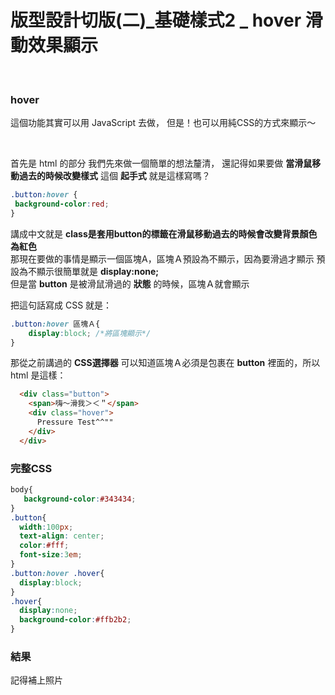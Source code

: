 # 版型設計切版(二)_基礎樣式2 _ hover 滑動效果顯示

​	

### hover

這個功能其實可以用 JavaScript 去做，
但是！也可以用純CSS的方式來顯示～

​	

首先是 html 的部分
我們先來做一個簡單的想法釐清，
還記得如果要做 **當滑鼠移動過去的時候改變樣式** 這個 **起手式** 就是這樣寫嗎？

```css
.button:hover {
 background-color:red;
}
```

講成中文就是 **class是套用button的標籤在滑鼠移動過去的時候會改變背景顏色為紅色**	
那現在要做的事情是顯示一個區塊A，區塊Ａ預設為不顯示，因為要滑過才顯示	
預設為不顯示很簡單就是 **display:none;**	
但是當 **button** 是被滑鼠滑過的 **狀態** 的時候，區塊Ａ就會顯示	

把這句話寫成 CSS 就是：

```css
.button:hover 區塊Ａ{
    display:block; /*將區塊顯示*/
}
```


那從之前講過的 **CSS選擇器** 可以知道區塊Ａ必須是包裹在 **button** 裡面的，所以 html 是這樣：
```html
  <div class="button">
    <span>嗨～滑我＞＜＂</span>
    <div class="hover">
      Pressure Test^^""
    </div>
  </div>
```

### 完整CSS
```css
body{
   background-color:#343434;
}
.button{
  width:100px;
  text-align: center;
  color:#fff;
  font-size:3em;
}
.button:hover .hover{
  display:block;
}
.hover{
  display:none;
  background-color:#ffb2b2;
}
```


### 結果
記得補上照片

